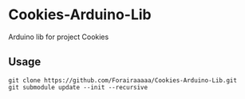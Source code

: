 # Cookies-Arduino-Lib
Arduino lib for project Cookies

## Usage

```
git clone https://github.com/Forairaaaaa/Cookies-Arduino-Lib.git
git submodule update --init --recursive
```
